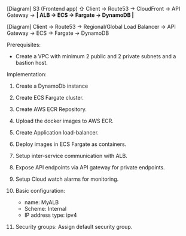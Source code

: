 [Diagram]
                  S3 (Frontend app)
                       ⇧
Client -> Route53 -> CloudFront -> API Gateway -> **| ALB -> ECS -> Fargate -> DynamoDB |**

[Diagram]
Client -> Route53 -> Regional/Global Load Balancer -> API Gateway -> ECS -> Fargate -> DynamoDB

Prerequisites:
- Create a VPC with minimum 2 public and 2 private subnets and a bastion host.

Implementation:
1. Create a DynamoDb instance
2. Create ECS Fargate cluster.
3. Create AWS ECR Repository.
4. Upload the docker images to AWS ECR.
5. Create Application load-balancer.
6. Deploy images in ECS Fargate as containers.
7. Setup inter-service communication with ALB.
8. Expose API endpoints via API gateway for private endpoints.
9. Setup Cloud watch alarms for monitoring.

1. Basic configuration:
     -    name: MyALB
     -    Scheme: Internal
     -    IP address type: ipv4
3. Security groups: Assign default security group.
